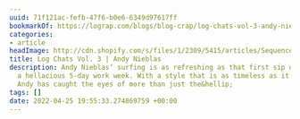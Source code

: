 ```yaml
---
uuid: 71f121ac-fefb-47f6-b0e6-6349d97617ff
bookmarkOf: https://lograp.com/blogs/blog-crap/log-chats-vol-3-andy-nieblas
categories:
- article
headImage: http://cdn.shopify.com/s/files/1/2309/5415/articles/Sequence_030_1200x1200.jpg?v=1650299490
title: Log Chats Vol. 3 | Andy Nieblas
description: Andy Nieblas’ surfing is as refreshing as that first sip of beer after
  a hellacious 5-day work week. With a style that is as timeless as it is unique,
  Andy has caught the eyes of more than just the&hellip;
tags: []
date: 2022-04-25 19:55:33.274869759 +00:00
---
```


